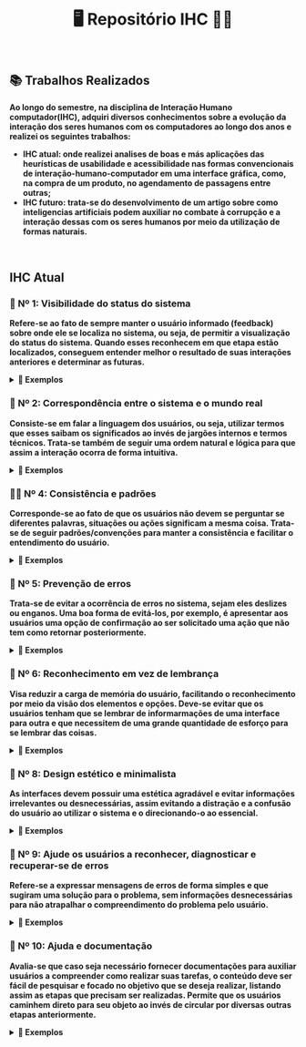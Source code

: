 <div align="center"> 
  <h1> <strong> 🖥️ Repositório IHC 👩‍💻</strong> </h1>
</div>
<br>
<h2> <strong> 📚 Trabalhos Realizados <strong> </h2>
<p>Ao longo do semestre,  na disciplina de Interação Humano computador(IHC), adquiri diversos conhecimentos sobre a evolução da interação dos seres humanos com os computadores ao longo dos anos e realizei os seguintes trabalhos: </p>
  <ul>
  <li><strong>IHC atual:</strong> onde realizei analises de boas e más aplicações das heurísticas de usabilidade e acessibilidade nas formas convencionais de interação-humano-computador em uma interface gráfica, como, na compra de um produto, no agendamento de passagens entre outras;  </li>
  <li><strong>IHC futuro:</strong> trata-se do desenvolvimento de um artigo sobre como inteligencias artificiais podem auxiliar no combate à corrupção e a interação dessas com os seres humanos por meio da utilização de formas naturais. </li>
</ul>
<br>
<h2> IHC Atual </h2>
<h3> 📍 Nº 1: Visibilidade do status do sistema </h3>
<p> Refere-se ao fato de sempre manter o usuário informado (feedback) sobre onde ele se localiza no sistema, ou seja, de permitir a visualização do status do sistema. Quando esses reconhecem em que etapa estão localizados, conseguem entender melhor o resultado de suas interações anteriores e determinar as futuras. </p>
<details>
  <summary> 🔽 Exemplos </summary>
    <div align="center" height="30%"> 

![um](https://github.com/JuliaGayotto/Bertoti/assets/101027809/15d9e8bc-6d59-435d-91b6-5e8893ae3d27)

</div>
  <p> IMAGEM 1 (ERRO❌) - opõe-se a heurística de número 1 por não apresentar feedback ao usuário em que item do menu do sistema ele se encontra (feedback do status) . Esse tipo de erro pode causar confusão e perda de confiança no sistema. Uma forma de resolver seria, por exemplo, manter de uma cor diferente o item do menu da página que o usuário se localiza. </p>

  ![uma](https://github.com/JuliaGayotto/Bertoti/assets/101027809/acfceb67-0ef9-411c-b180-fc565a9d64a8)
  
 <p> IMAGEM 2 (ERRO❌) - esse caso contradiz a heurística de número 1 por não apresentar nenhum tipo de confirmação que a etapa de troca de senha foi concluída. Esse tipo de erro pode causar confusão ao usuário por não informar em que etapa ele se encontra (feedback do status). Uma forma de resolver seria, por exemplo, o sistema enviar uma mensagem de confirmação da troca após o botão de confirmar ser ativado. </p>
  <br>
  <div align="center" height="30%"> 

  ![umdois](https://github.com/JuliaGayotto/Bertoti/assets/101027809/cf752298-aebf-4809-a822-3731a5eed8f4)

  </div>
  <p> IMAGEM 3 (ACERTO✅) - trata-se de uma boa aplicação da heurística de número 1 por apresentar barra de progresso (feedback do status) para que o usuario consiga se localizar e compreender em que etapa do sistema ele está. </p>
  <br>
</details>
  
<h3> 🧠 Nº 2: Correspondência entre o sistema e o mundo real </h3>
<p> Consiste-se em falar a linguagem dos usuários, ou seja, utilizar termos que esses saibam os significados ao invés de jargões internos e termos técnicos. Trata-se também de seguir uma ordem natural e lógica para que assim a interação ocorra de forma intuitiva. </p>
<details>
  <summary>🔽 Exemplos </summary> 
  <div align="center">
    
  ![dois2](https://github.com/JuliaGayotto/Bertoti/assets/101027809/a78e8779-3b0c-4017-ab65-f8753efbb09b)

  </div>
<p> IMAGEM 4 (ERRO❌) - o SIGA não é um exemplo de site que aplica bem essa heurística pois as disciplinas no cronograma não estão ordenadas por ordem crescente de horário (que seria a ordem lógica) e sim ao acaso, o que deixa a interação pouco intuitiva e não natural. </p>
  <div align="center">
    
  ![dois](https://github.com/JuliaGayotto/Bertoti/assets/101027809/e192677f-a915-4a18-b0f9-64c3ef000be5)

  </div>
 <p> IMAGEM 5 (ERRO❌) - a boa prática dessa heurística não é atendida nesse caso pois ocorre a utilização de termos técnicos (TAGS HTML), o que pode ocasionar confusão em diversos usuários por não compreenderem seus significado. </p>
 <br>
</details>
<h3> 👯‍♀️ Nº 4: Consistência e padrões </h3>
<p> Corresponde-se ao fato de que os usuários não devem se perguntar se diferentes palavras, situações ou ações significam a mesma coisa. Trata-se de seguir padrões/convenções para manter a consistência e facilitar o entendimento do usuário. </p>
  
<details>
  <summary>🔽 Exemplos </summary> 
  <div align="center">
    
  ![quatro](https://github.com/JuliaGayotto/Bertoti/assets/101027809/b82256cf-1a76-48b6-afa9-cfe993436d91)

  </div>
  <p> IMAGEM 6 (ERRO❌) - trata-se de um erro pois é uma mensagem sucesso, porém está apresentado com a cor vermelha, cor que convenção remete a erro. Isso faz o usuário se questionar se a ação foi concluído ou ocorreu um erro, Uma solução seria trocar a cor do aviso para verde. </p>
  <div align="center">
    
  ![quatro2](https://github.com/JuliaGayotto/Bertoti/assets/101027809/060e92d5-2bb4-40b7-a59a-41600b989211)

  </div>
  <p> IMAGEM 7 (ERRO❌) - consiste-se em uma má prática pois faz o usuário brevemente se questionar se as duas ações significam a mesma coisa, por serem da mesma cor, além de o botão de enviar não ser verde, o que geralmente é estabelecido por conveção, já que remete a ideia de sucesso. Além disso o laranja, também apresenta a ideia de que algo posso estar errado. Isso faz o usuário se questionar se brevemente se os dois botões possuem o mesmo significado e se fato o botão 1 é para enviar mensagens. Uma solução seria trocar a cor do botão de enviar para verde para concordar com a convenção. </p>
  <div align="center">
    
 ![quatro4](https://github.com/JuliaGayotto/Bertoti/assets/101027809/b644ef7a-7d0a-4e7e-8bc5-191ea87ede3a)

  </div>
  <p> IMAGEM 8 (ERRO❌) - é uma má prática pois faz o usuário brevemente se questionar se o botão de avançar é de fato para avançar, visto que geralmente por convenção a cor utilizada é verde que remete a sucesso e não laranja que passa a ideia de erro ou alerta. Uma solução seria trocar a cor do botão de avançar para verde para concordar com a convenção. </p>
  <div align="center">
    
![quatro5](https://github.com/JuliaGayotto/Bertoti/assets/101027809/01c44d40-b0e2-4ca1-8c7f-1cbe48e93761)

  </div>
  <p> IMAGEM 9 (ERRO❌) - é um erro pois faz o usuário se sua ação ocorreu com sucesso ou se ocorreu um erro, já que a cor vermelha por padrão é utilizada quando um erro ou alerta ocorre e não quando a ação é realizada com sucesso. Uma solução seria trocar a cor da mensagem para verde para concordar com a ideia de sucesso. </p>
  <div align="center">
    
  ![quatrocerto](https://github.com/JuliaGayotto/Bertoti/assets/101027809/f811ff39-190e-4818-9d77-9a2514a143b1)

  </div>
  <p> IMAGEM 10 (ACERTO✅) - consiste-se em uma boa aplicação da heurística pois ao acertar um exercício o botão asssumiu a cor verde e enviou uma notificação em verde também para indicar sucesso. </p>
  <br>
</details>
<h3> 🚫 Nº 5: Prevenção de erros </h3>
<p> Trata-se de evitar a ocorrência de erros no sistema, sejam eles deslizes ou enganos. Uma boa forma de evitá-los, por exemplo, é apresentar aos usuários uma opção de confirmação ao ser solicitado uma ação que não tem como retornar posteriormente. </p>
<details>
  <summary>🔽 Exemplos </summary> 
  <div align="center">
    
  ![5](https://github.com/JuliaGayotto/Bertoti/assets/101027809/2d016784-5dfa-4992-8435-e9423f709772)

  </div>
  <p>IMAGEM 11 (ACERTO✅) - Um local que aplica bem esse conceito de evitar erros é o GitHub, onde ao deletarmos um repositório, por exemplo, pede a confirmação do usuário antes de realizar a exclusão. </p>
  <br>
</details>
<h3> 👀 Nº 6: Reconhecimento em vez de lembrança</h3>
<p> Visa reduzir a carga de memória do usuário, facilitando o reconhecimento por meio da  visão dos elementos e opções. Deve-se evitar que os usuários tenham que se lembrar de informarmações de uma interface para outra e que necessitem de uma grande quantidade de esforço para se lembrar das coisas. </p>
<details>
  <summary>🔽 Exemplos </summary> 
  <div align="center">
   
![6](https://github.com/JuliaGayotto/Bertoti/assets/101027809/e73aeb69-b7c4-4ce7-a601-743230259981)

  </div>
  <p>IMAGEM 12 (ACERTO✅) - A Disney+ aplica bem a ideia de recordar por reconhecimento em vez de lembrença, pois ao invés de fazer o usuário ter que lembrar o que ele estava assistindo e onde parou, ela apresenta os conteúdos de forma simples para que ele só de olhar já reconheça os conteúdos que de fato estava vendo. </p>
  <br>
</details>
<h3> 🎨 Nº 8: Design estético e minimalista </h3>
<p> As interfaces devem possuir uma estética agradável e evitar informações irrelevantes ou desnecessárias, assim evitando a distração e a confusão do usuário ao utilizar o sistema e o direcionando-o ao essencial. </p>
<details>
  <summary>🔽 Exemplos </summary> 
  <div align="center">
    
  ![oito](https://github.com/JuliaGayotto/Bertoti/assets/101027809/eb7c4592-9623-46e7-9fc7-ceae829e518e)

  </div>
  <p>IMAGEM 13 (ERRO❌) -  </p>
  <div align="center">
    
  ![oito (2)](https://github.com/JuliaGayotto/Bertoti/assets/101027809/7ee78b1c-5df8-4c7b-a427-508b75e33c13)

  </div>
  <p>IMAGEM 14 (ERRO❌) -  </p>
  <div align="center">
    
  ![oito2](https://github.com/JuliaGayotto/Bertoti/assets/101027809/72c1e254-3eee-4b78-a3a4-c4ddd2ee5b01)

  </div>
  <p>IMAGEM 15 (ERRO❌) -  </p>
  <div align="center">
 
![oito3](https://github.com/JuliaGayotto/Bertoti/assets/101027809/180ea8d4-702c-44c3-93e0-695ba79e859e)
  
  </div>
  <p>IMAGEM 16 (ERRO❌) -  </p>
  <br>
</details>
<h3> 🔎 Nº 9: Ajude os usuários a  reconhecer, diagnosticar e recuperar-se de erros </h3>
<p> Refere-se a expressar mensagens de erros de forma simples e que sugiram uma solução para o problema, sem informações desnecessárias para não atrapalhar o compreendimento do problema pelo usuário. </p>
<details>
  <summary>🔽 Exemplos </summary> 
  <div align="center">
      
 ![nove](https://github.com/JuliaGayotto/Bertoti/assets/101027809/7c301900-a3d6-4d7a-b7d7-26b62bf4abe0)
  
  </div>
  <p>IMAGEM 17 (ERRO❌) - não apresenta a mensagem de erro de forma clara, visto que mostra o código de erro, o que pode atrapalhar o usuário a compreender o problema, além de ser uma informação desnecessária. A solução é retirar o código de erro para que o usuário possa ver com clareza como resolver o problema. </p>
 <br>
</details>
<h3>📘  Nº 10: Ajuda e documentação</h3>
<p> Avalia-se que caso seja necessário fornecer documentações para auxiliar usuários a compreender como realizar suas tarefas, o conteúdo deve ser fácil de pesquisar e focado no objetivo que se deseja realizar, listando assim as etapas que precisam ser realizadas. Permite que os usuários caminhem direto para seu objeto ao invés de circular por diversas outras etapas anteriormente.</p>
<details>
  <summary>🔽 Exemplos </summary> 
  <div align="center">
    
   ![dez](https://github.com/JuliaGayotto/Bertoti/assets/101027809/3d00f767-81f8-4cca-a8a3-7d6aced99a75)

  </div>
  <p>IMAGEM 18 (ACERTO✅) - demostra uma boa prática pois apresenta uma ajuda ao usuário para que esse possa chegar de forma rápida e direta ao seu objetivo, sem ter que passar por diversas outras etapas primeiro. </p>
</details>
